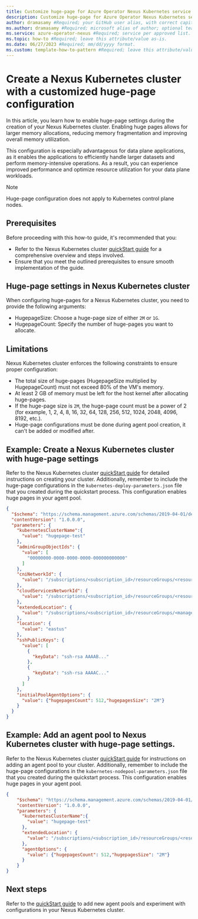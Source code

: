 ```yaml
---
title: Customize huge-page for Azure Operator Nexus Kubernetes service node pools #Required; page title is displayed in search results. Include the brand.
description: Customize huge-page for Azure Operator Nexus Kubernetes service node pools #Required; article description that is displayed in search results. 
author: dramasamy #Required; your GitHub user alias, with correct capitalization.
ms.author: dramasamy #Required; microsoft alias of author; optional team alias.
ms.service: azure-operator-nexus #Required; service per approved list. slug assigned by ACOM.
ms.topic: how-to #Required; leave this attribute/value as-is.
ms.date: 06/27/2023 #Required; mm/dd/yyyy format.
ms.custom: template-how-to-pattern #Required; leave this attribute/value as-is.
---
```


# Create a Nexus Kubernetes cluster with a customized huge-page configuration

In this article, you learn how to enable huge-page settings during the creation of your Nexus Kubernetes cluster. Enabling huge pages allows for larger memory allocations, reducing memory fragmentation and improving overall memory utilization.

This configuration is especially advantageous for data plane applications, as it enables the applications to efficiently handle larger datasets and perform memory-intensive operations. As a result, you can experience improved performance and optimize resource utilization for your data plane workloads.

> [!NOTE]
> Huge-page configuration does not apply to Kubernetes control plane nodes.

## Prerequisites

Before proceeding with this how-to guide, it's recommended that you:

   * Refer to the Nexus Kubernetes cluster [quickStart guide](./quickstarts-kubernetes-cluster-deployment-bicep.md) for a comprehensive overview and steps involved.
   * Ensure that you meet the outlined prerequisites to ensure smooth implementation of the guide.

## Huge-page settings in Nexus Kubernetes cluster
When configuring huge-pages for a Nexus Kubernetes cluster, you need to provide the following arguments:
   * HugepageSize: Choose a huge-page size of either ```2M``` or ```1G```.
   * HugepageCount: Specify the number of huge-pages you want to allocate.

## Limitations
Nexus Kubernetes cluster enforces the following constraints to ensure proper configuration:
   * The total size of huge-pages (HugepageSize multiplied by HugepageCount) must not exceed 80% of the VM's memory.
   * At least 2 GB of memory must be left for the host kernel after allocating huge-pages.
   * If the huge-page size is ```2M```, the huge-page count must be a power of 2 (for example, 1, 2, 4, 8, 16, 32, 64, 128, 256, 512, 1024, 2048, 4096, 8192, etc.).
   * Huge-page configurations must be done during agent pool creation, it can't be added or modified after.


## Example: Create a Nexus Kubernetes cluster with huge-page settings

Refer to the Nexus Kubernetes cluster [quickStart guide](./quickstarts-kubernetes-cluster-deployment-bicep.md#deploy-the-bicep-file) for detailed instructions on creating your cluster. Additionally, remember to include the huge-page configurations in the `kubernetes-deploy-parameters.json` file that you created during the quickstart process. This configuration enables huge pages in your agent pool.

```json
{
  "$schema": "https://schema.management.azure.com/schemas/2019-04-01/deploymentParameters.json#",
  "contentVersion": "1.0.0.0",
  "parameters": {
    "kubernetesClusterName":{
      "value": "hugepage-test"
    },
    "adminGroupObjectIds": {
      "value": [
        "00000000-0000-0000-0000-000000000000"
      ]
    },
    "cniNetworkId": {
      "value": "/subscriptions/<subscription_id>/resourceGroups/<resource_group>/providers/Microsoft.NetworkCloud/l3Networks/<l3Network-name>"
    },
    "cloudServicesNetworkId": {
      "value": "/subscriptions/<subscription_id>/resourceGroups/<resource_group>/providers/Microsoft.NetworkCloud/cloudServicesNetworks/<csn-name>"
    },
    "extendedLocation": {
      "value": "/subscriptions/<subscription_id>/resourceGroups/<managed_resource_group>/providers/microsoft.extendedlocation/customlocations/<custom-location-name>"
    },
    "location": {
      "value": "eastus"
    },
    "sshPublicKeys": {
      "value": [
        {
          "keyData": "ssh-rsa AAAAB..."
        },
        {
          "keyData": "ssh-rsa AAAAC..."
        }
      ]
    },
    "initialPoolAgentOptions": {
      "value": {"hugepagesCount": 512,"hugepagesSize": "2M"}
    }
  }
}
```

## Example: Add an agent pool to Nexus Kubernetes cluster with huge-page settings.

Refer to the Nexus Kubernetes cluster [quickStart guide](./quickstarts-kubernetes-cluster-deployment-bicep.md#add-an-agent-pool) for instructions on adding an agent pool to your cluster. Additionally, remember to include the huge-page configurations in the `kubernetes-nodepool-parameters.json` file that you created during the quickstart process. This configuration enables huge pages in your agent pool.

```json
{
    "$schema": "https://schema.management.azure.com/schemas/2019-04-01/deploymentParameters.json#",
    "contentVersion": "1.0.0.0",
    "parameters": {
      "kubernetesClusterName":{
        "value": "hugepage-test"
      },
      "extendedLocation": {
        "value": "/subscriptions/<subscription_id>/resourceGroups/<resource_group>/providers/microsoft.extendedlocation/customlocations/<custom-location-name>"
      },
      "agentOptions": {
        "value": {"hugepagesCount": 512,"hugepagesSize": "2M"}
      }
    }
}
```

## Next steps
 Refer to the [quickStart guide](./quickstarts-kubernetes-cluster-deployment-bicep.md#add-an-agent-pool) to add new agent pools and experiment with configurations in your Nexus Kubernetes cluster.
